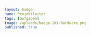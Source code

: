 ```yaml
---
layout: badge
name: Projektleiter
tags: [aufgaben]
image: /uploads/badge-101-hardware.png
published: true
---
```


